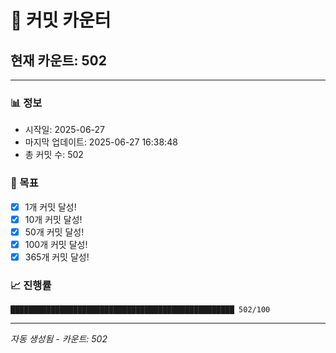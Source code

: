 # 🔢 커밋 카운터

## 현재 카운트: 502

---

### 📊 정보
- 시작일: 2025-06-27
- 마지막 업데이트: 2025-06-27 16:38:48
- 총 커밋 수: 502

### 🎯 목표
- [x] 1개 커밋 달성!
- [x] 10개 커밋 달성!
- [x] 50개 커밋 달성!
- [x] 100개 커밋 달성!
- [x] 365개 커밋 달성!

### 📈 진행률
```
██████████████████████████████████████████████████ 502/100
```

---
*자동 생성됨 - 카운트: 502*
